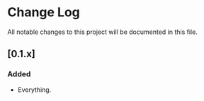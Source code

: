 # Change Log
All notable changes to this project will
be documented in this file.


## [0.1.x]
### Added
- Everything.
